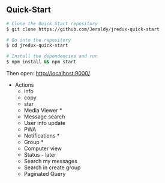 ## Quick-Start

```sh
# Clone the Quick Start repository
$ git clone https://github.com/Jeraldy/jredux-quick-start

# Go into the repository
$ cd jredux-quick-start

# Install the dependencies and run
$ npm install && npm start
```
Then open: [http://localhost:9000/](http://localhost:9000/)

 - Actions
    - info
    - copy
    - star
    - Media Viewer *
    - Message search
    - User info update
    - PWA
    - Notifications *
    - Group *
    - Computer view
    - Status - later
    - Search my messages
    - Search in create group
    - Paginated Query
    

